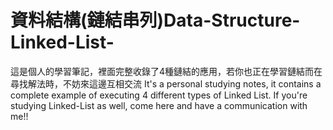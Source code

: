 # 資料結構(鏈結串列)Data-Structure-Linked-List-
這是個人的學習筆記，裡面完整收錄了4種鏈結的應用，若你也正在學習鏈結而在尋找解法時，不妨來這邊互相交流
It's a personal studying notes, it contains a complete example of executing 4 different types of Linked List.
If you're studying Linked-List as well, come here and have a communication with me!!
